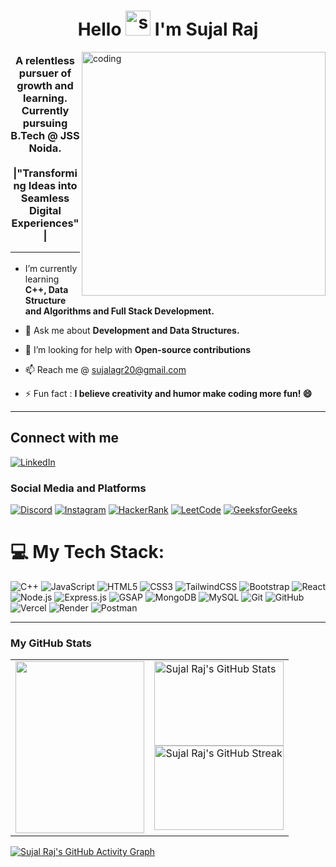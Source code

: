 <div>
  <h1 align="center">Hello <img src="https://fonts.gstatic.com/s/e/notoemoji/latest/1f44b_1f3fb/512.webp" height="40" width="40" alt="sujal862" /> I'm Sujal Raj</h1> 
<img align="right" alt="coding" width="390" src="https://cdn.dribbble.com/users/1162077/screenshots/3848914/programmer.gif">
<div>
<h3 align="center">  A relentless pursuer of growth and learning. Currently pursuing B.Tech @ JSS Noida. <br> 
<br>
|"Transforming Ideas into Seamless Digital Experiences"|<hr>
</h3>





- I’m currently learning **C++, Data Structure and Algorithms and Full Stack Development.** 

- 💬 Ask me about **Development and Data Structures.**

- 🤝 I’m looking for help with **Open-source contributions**

- 📫 Reach me @ sujalagr20@gmail.com

- ⚡ Fun fact : **I believe creativity and humor make coding more fun! 😄**

<hr>

## Connect with me 
[![LinkedIn](https://img.shields.io/badge/LinkedIn-0077B5?style=flat&logo=linkedin&logoColor=white)](https://linkedin.com/in/sujal-raj)

### Social Media and Platforms
[![Discord](https://img.shields.io/badge/Discord-7289DA?style=flat&logo=discord&logoColor=white)](https://discordapp.com/users/sujal0592)
[![Instagram](https://img.shields.io/badge/Instagram-E4405F?style=flat&logo=instagram&logoColor=white)](https://instagram.com/sujal_862)
[![HackerRank](https://img.shields.io/badge/HackerRank-2EC866?style=flat&logo=hackerrank&logoColor=white)](https://www.hackerrank.com/profile/sujalagr20)
[![LeetCode](https://img.shields.io/badge/LeetCode-FFA116?style=flat&logo=leetcode&logoColor=black)](https://leetcode.com/u/sujal20/)
[![GeeksforGeeks](https://img.shields.io/badge/GeeksforGeeks-05CC47?style=flat&logo=geeksforgeeks&logoColor=white)](https://www.geeksforgeeks.org/user/sujalae706/)

# 💻 My Tech Stack:

![C++](https://img.shields.io/badge/C++-00599C?style=for-the-badge&logo=cplusplus&logoColor=white) 
![JavaScript](https://img.shields.io/badge/JavaScript-F7DF1E?style=for-the-badge&logo=javascript&logoColor=black) 
![HTML5](https://img.shields.io/badge/HTML5-%23E34F26.svg?style=for-the-badge&logo=html5&logoColor=white) 
![CSS3](https://img.shields.io/badge/CSS3-%231572B6.svg?style=for-the-badge&logo=css3&logoColor=white) 
![TailwindCSS](https://img.shields.io/badge/TailwindCSS-%2306B6D4.svg?style=for-the-badge&logo=tailwindcss&logoColor=white) 
![Bootstrap](https://img.shields.io/badge/Bootstrap-%237952B3.svg?style=for-the-badge&logo=bootstrap&logoColor=white) 
![React](https://img.shields.io/badge/React-%2361DAFB.svg?style=for-the-badge&logo=react&logoColor=black) 
![Node.js](https://img.shields.io/badge/Node.js-339933?style=for-the-badge&logo=nodedotjs&logoColor=white) 
![Express.js](https://img.shields.io/badge/Express.js-%23000000.svg?style=for-the-badge&logo=express&logoColor=white) 
![GSAP](https://img.shields.io/badge/GSAP-%2388CCEA.svg?style=for-the-badge&logo=greensock&logoColor=white) 
![MongoDB](https://img.shields.io/badge/MongoDB-%2347A248.svg?style=for-the-badge&logo=mongodb&logoColor=white) 
![MySQL](https://img.shields.io/badge/MySQL-%234479A1.svg?style=for-the-badge&logo=mysql&logoColor=white) 
![Git](https://img.shields.io/badge/Git-%23F05033.svg?style=for-the-badge&logo=git&logoColor=white) 
![GitHub](https://img.shields.io/badge/GitHub-%23121011.svg?style=for-the-badge&logo=github&logoColor=white) 
![Vercel](https://img.shields.io/badge/Vercel-%23000000.svg?style=for-the-badge&logo=vercel&logoColor=white) 
![Render](https://img.shields.io/badge/Render-%23646CFF.svg?style=for-the-badge&logo=render&logoColor=white) 
![Postman](https://img.shields.io/badge/Postman-%23FF6C37.svg?style=for-the-badge&logo=postman&logoColor=white) 
 


<hr>

<h3>My GitHub Stats</h3>

<div>
  <table width="100%">
    <tr>
      <!-- Most Used Languages -->
      <td width="50%" valign="top">
        <a href="https://github.com/sujal862">
          <img src="https://github-readme-stats.vercel.app/api/top-langs/?username=sujal862&theme=highcontrast&title_color=ffffff&text_color=c9cacc&icon_color=4AB097&hide_border=false&include_all_commits=true&count_private=true&layout=compact" width="100%" height="275px" />
        </a>
      </td>
      <!-- GitHub Stats and Streak Stats -->
      <td width="50%" valign="top">
        <a href="https://github.com/sujal862">
          <img src="https://github-readme-stats.vercel.app/api?username=sujal862&show_icons=true&line_height=27&count_private=true&title_color=ffffff&text_color=c9cacc&icon_color=4AB097&theme=highcontrast" alt="Sujal Raj's GitHub Stats" width="100%" height="135px" />
        </a>
        <br />
        <a href="https://git.io/streak-stats">
          <img src="https://streak-stats.demolab.com/?user=sujal862&theme=highcontrast" alt="Sujal Raj's GitHub Streak" width="100%" height="135px" />
        </a>
      </td>
    </tr>
  </table>
</div>

<a href="https://github.com/sujal862/github-readme-activity-graph">
  <img src="https://github-readme-activity-graph.vercel.app/graph?username=sujal862&theme=high-contrast" alt="Sujal Raj's GitHub Activity Graph" />
</a>

